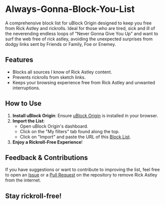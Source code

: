# Always-Gonna-Block-You-List

A comprehensive block list for uBlock Origin designed to keep you free from Rick Astley and rickrolls. Ideal for those who are tired, sick and ill of the neverending endless loops of "Never Gonna Give You Up" and want to surf the web free of rick astley, avoiding the unexpected surprises from dodgy links sent by Friends or Family, Foe or Enemey.

## Features
- Blocks all sources I know of Rick Astley content.
- Prevents rickrolls from sketch links.
- Keeps your browsing experience free from Rick Astley and unwanted interruptions.

## How to Use
1. **Install uBlock Origin**: Ensure [uBlock Origin](https://ublockorigin.com/) is installed in your browser.
2. **Import the List**:
   - Open uBlock Origin's dashboard.
   - Click on the "My filters" tab found along the top.
   - Click on "Import" and paste the URL of this [Block List](https://raw.githubusercontent.com/PrimeMonket/Always-Gonna-Block-You-List/main/RickAstley-Blocker.txt).
3. **Enjoy a Rickroll-Free Experience**!

## Feedback & Contributions
If you have suggestions or want to contribute to improving the list, feel free to open an [Issue](https://github.com/PrimeMonket/Always-Gonna-Block-You-List/issues) or a [Pull Request](https://github.com/PrimeMonket/Always-Gonna-Block-You-List/pulls) on the repository to remove Rick Astley from the internet.

## Stay rickroll-free!
